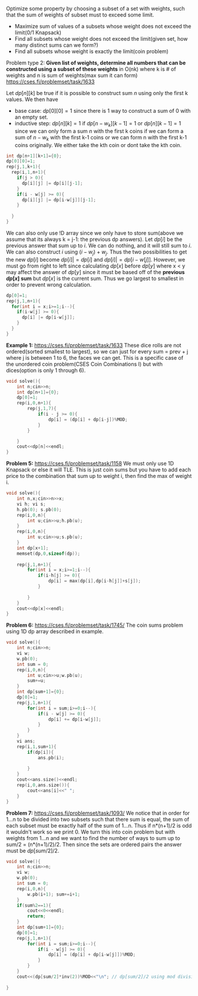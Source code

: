 Optimize some property by choosing a subset of a set with weights, such that the sum of weights of subset must to exceed some limit.
- Maximize sum of values of a subsets whose weight does not exceed the limit(0/1 Knapsack)
- Find all subsets whose weight does not exceed the limit(given set, how many distinct sums can we form?)
- Find all subsets whose weight is exactly the limit(coin problem)

Problem type 2:
**Given list of weights, determine all numbers that can be constructed using a subset of these weights** in O(nk) where k is # of weights and n is sum of weights(max sum it can form)
https://cses.fi/problemset/task/1633

Let $dp[n][k]$ be true if it is possible to construct sum $n$ using only the first k values. We then have 
- base case: $dp[0][0] = 1$ since there is 1 way to construct a sum of 0 with an empty set.
- inductive step: $dp[n][k] = 1$ if $dp[n-w_k][k-1] = 1$ or $dp[n][k-1] = 1$ since we can only form a sum $n$ with the first k coins if we can form a sum of $n-w_k$ with the first k-1 coins or we can form n with the first k-1 coins originally. We either take the kth coin or dont take the kth coin.

```cpp
int dp[n+1][k+1]={0};
dp[0][0]=1;
rep(j,1,k+1){
  rep(i,1,n+1){
    if(j > 0){
      dp[i][j] |= dp[i][j-1];
    }
    if(i - w[j] >= 0){
      dp[i][j] |= dp[i-w[j]][j-1];
    }
    
  }
}
``` 

We can also only use !D array since we only have to store sum(above we assume that its always k = j-1: the previous dp answers). Let $dp[i]$ be the previous answer that sum up to $i$. We can do nothing, and it will still sum to $i$. We can also construct $i$ using $(i - w_j) + w_j$. Thus the two possibilities to get the new $dp[i]$ become $dp[i] |= dp[i]$ and $dp[i] |=  dp[i-w[j]]$. However, we must go from right to left since calculating $dp[x]$ before $dp[y]$ where x < y may affect the answer of $dp[y]$ since it must be based off of the **previous $dp[x]$ sum** but $dp[x]$ is the current sum. Thus we go largest to smallest in order to prevent wrong calculation.

```cpp
dp[0]=1;
rep(j,1,n+1){
  for(int i = x;i>=1;i--){
    if(i-w[j] >= 0){
      dp[i] |= dp[i-w[j]];
    }       
  }
}
```

**Example 1:** https://cses.fi/problemset/task/1633
These dice rolls are not ordered(sorted smallest to largest), so we can just for every sum = prev + j where j is between 1 to 6, the faces we can get. This is a specific case of the unordered coin problem(CSES Coin Combinations I) but with dices(option is only 1 through 6).
```cpp
void solve(){
    int n;cin>>n;
    int dp[n+1]={0};
    dp[0]=1;
    rep(i,0,n+1){
        rep(j,1,7){
            if(i - j >= 0){
                dp[i] = (dp[i] + dp[i-j])%MOD;
            }
        }

    }
    cout<<dp[n]<<endl;
}
```



**Problem 5:** https://cses.fi/problemset/task/1158
We must only use 1D Knapsack or else it will TLE. This is just coin sums but you have to add each price to the combination that sum up to weight i, then find the max of weight i.


```cpp
void solve(){
    int n,x;cin>>n>>x;
    vi h; vi s;
    h.pb(0); s.pb(0);
    rep(i,0,n){
        int u;cin>>u;h.pb(u);
    }
    rep(i,0,n){
        int u;cin>>u;s.pb(u);
    }
    int dp[x+1];
    memset(dp,0,sizeof(dp));
    
    rep(j,1,n+1){
        for(int i = x;i>=1;i--){
            if(i-h[j] >= 0){
                dp[i] = max(dp[i],dp[i-h[j]]+s[j]);
            }
            
        }
    }
    cout<<dp[x]<<endl;
}
```

**Problem 6:** https://cses.fi/problemset/task/1745/
The coin sums problem using 1D dp array described in example.
```cpp
void solve(){
    int n;cin>>n;
    vi w; 
    w.pb(0); 
    int sum = 0;
    rep(i,0,n){
        int u;cin>>u;w.pb(u);
        sum+=u;
    }
    int dp[sum+1]={0};
    dp[0]=1;
    rep(j,1,n+1){
        for(int i = sum;i>=0;i--){
            if(i - w[j] >= 0){
                dp[i] += dp[i-w[j]];
            }
        }
    }
    vi ans;
    rep(i,1,sum+1){
        if(dp[i]){
            ans.pb(i);
           
        }
    }
    cout<<ans.size()<<endl;
    rep(i,0,ans.size()){
        cout<<ans[i]<<" ";
    }
}
```

**Problem 7:** https://cses.fi/problemset/task/1093/
We notice that in order for 1...n to be divided into two subsets such that there sum is equal, the sum of each subset must be exactly half of the sum of 1...n. Thus if n*(n+1)/2 is odd it wouldn't work so we print 0. 
We turn this into coin problem but with weights from 1...n and we want to find the number of ways to sum up to sum/2 = (n*(n+1)/2)/2. Then since the sets are ordered pairs the answer must be $dp[sum/2] / 2$.

```cpp
void solve(){
    int n;cin>>n;
    vi w; 
    w.pb(0); 
    int sum = 0;
    rep(i,0,n){
        w.pb(i+1); sum+=i+1;
    }
    if(sum%2==1){
        cout<<0<<endl;
        return;
    }
    int dp[sum+1]={0};
    dp[0]=1;
    rep(j,1,n+1){
        for(int i = sum;i>=0;i--){
            if(i - w[j] >= 0){
                dp[i] = (dp[i] + dp[i-w[j]])%MOD;
            }
        }
    }
    cout<<(dp[sum/2]*inv(2))%MOD<<"\n"; // dp[sum/2]/2 using mod division with inverse
    
}
```
